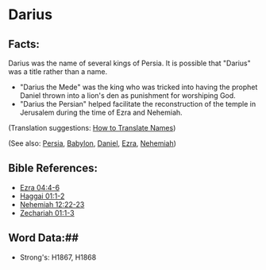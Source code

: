 # Darius #

## Facts: ##

Darius was the name of several kings of Persia. It is possible that "Darius" was a title rather than a name.
 * "Darius the Mede" was the king who was tricked into having the prophet Daniel thrown into a lion's den as punishment for worshiping God.
 * "Darius the Persian" helped facilitate the reconstruction of the temple in Jerusalem during the time of Ezra and Nehemiah.

(Translation suggestions: [How to Translate Names](rc://en/ta/man/translate/translate-names))

(See also: [Persia](persia.md), [Babylon](babylon.md), [Daniel](daniel.md), [Ezra](ezra.md), [Nehemiah](nehemiah.md))

## Bible References: ##

* [Ezra 04:4-6](rc://en/tn/help/ezr/04/04)
* [Haggai 01:1-2](rc://en/tn/help/hag/01/01)
* [Nehemiah 12:22-23](rc://en/tn/help/neh/12/22)
* [Zechariah 01:1-3](rc://en/tn/help/zec/01/01)

## Word Data:##

* Strong's: H1867, H1868
